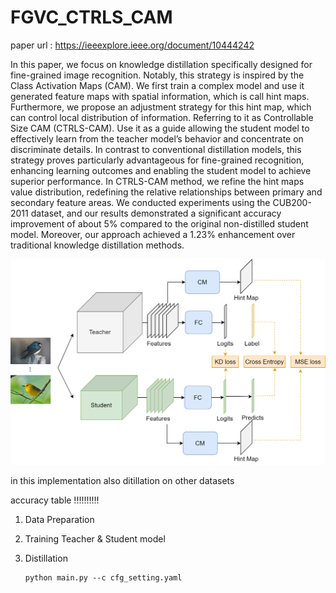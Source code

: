 # FGVC_CTRLS_CAM
paper url : https://ieeexplore.ieee.org/document/10444242

In this paper, we focus on knowledge distillation specifically designed for fine-grained image recognition. Notably, this strategy is inspired by the Class Activation Maps (CAM). We first train a complex model and use it generated feature maps with spatial information, which is call hint maps. Furthermore, we propose an adjustment strategy for this hint map, which can control local distribution of information. Referring to it as Controllable Size CAM (CTRLS-CAM). Use it as a guide allowing the student model to effectively learn from the teacher model’s behavior and concentrate on discriminate details. In contrast to conventional distillation models, this strategy proves particularly advantageous for fine-grained recognition, enhancing learning outcomes and enabling the student model to achieve superior performance. In CTRLS-CAM method, we refine the hint maps value distribution, redefining the relative relationships between primary and secondary feature areas. We conducted experiments using the CUB200-2011 dataset, and our results demonstrated a significant accuracy improvement of about 5% compared to the original non-distilled student model. Moreover, our approach achieved a 1.23% enhancement over traditional knowledge distillation methods.

![structure](./imgs/structure.png)

in this implementation
also ditillation on other datasets 

accuracy table
!!!!!!!!!!

1. Data Preparation

2. Training Teacher & Student model

3. Distillation
   ```
   python main.py --c cfg_setting.yaml
   ```
